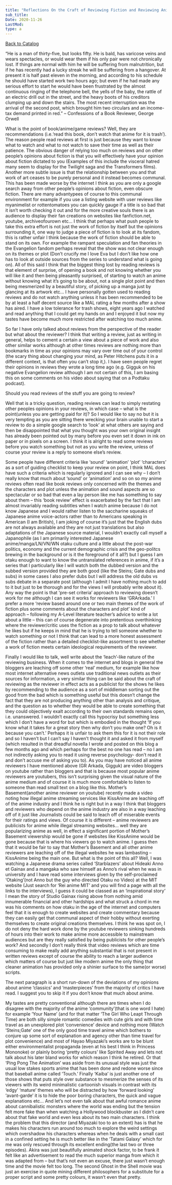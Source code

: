 ```yaml
---
title: "Reflections On the Craft of Reviewing Fiction and Reviewing Anime in Particular as Well"
sub_title:
Date: 2020-11-26
LastMod:
type: a
---
```


[Back to Catalog](/)

“He is a man of thirty-five, but looks fifty. He is bald, has varicose veins and wears spectacles, or would wear them if his only pair were not chronically lost. If things are normal with him he will be suffering from malnutrition, but if he has recently had a lucky streak he will be suffering from a hangover. At present it is half past eleven in the morning, and according to his schedule he should have started work two hours ago; but even if he had made any serious effort to start he would have been frustrated by the almost continuous ringing of the telephone bell, the yells of the baby, the rattle of an electric drill out in the street, and the heavy boots of his creditors clumping up and down the stairs. The most recent interruption was the arrival of the second post, which brought him two circulars and an income-tax demand printed in red.” – Confessions of a Book Reviewer, George Orwell

What is the point of book/anime/game reviews? Well, they are recommendations (i.e.‘read this book, don’t watch that anime for it is trash’). The reason people read reviews at first is just because they want to know what to watch and what to not watch to save their time as well as their patience. The obvious danger of relying too much on reviews and on other people’s opinions about fiction is that you will effectively have your opinion about fiction dictated to you (Examples of this include the visceral hatred many seem to display for the Twilight saga and the Transformers films). Another more subtle issue is that the relationship between you and that work of art ceases to be purely personal and it instead becomes communal. This has been made worse by the internet I think as you are only a google search away from other people’s opinions about fiction, even obscure fiction. There are many advantypees of course to this communal environment for example if you use a listing website with user reviews like myanimelist or rottentomatoes you can quickly gauge if a title is so bad that it isn’t worth checking it out and for the more creative souls there is an audience to display their fan creations on websites like fanfiction.net, youtube, archiveofourown etc… I think that perhaps what push people to take this extra effort is not just the work of fiction by itself but the opinions surrounding it, one way to judge a piece of fiction is to look at its fandom, this is rather unfair I think because the work of fiction should be able to stand on its own. For example the rampant speculation and fan theories in the Evangelion fandom perhaps reveal that the show was not clear enough on its themes or plot (Don’t crucify me I love Eva but I don’t like how one has to look at outside sources from the series to understand what is going on). All of this said I think that the biggest thing lost by reading reviews is that element of surprise, of opening a book and not knowing whether you will like it and then being pleasantly surprised, of starting to watch an anime without knowing what it’s going to be about, not a single plot point and then being mesmerized by a beautiful story, of picking up a manga just by glancing at its artwork etc… I have personally gotten used to reading reviews and do not watch anything unless it has been recommended to be by at least a half decent source like a MAL rating a few months after a show has aired. I have a low tolerance for trash shows, eight years ago I watched and read anything that I could get my hands on and I enjoyed it but now my tastes have become much more restricted after watching too much anime.

So far I have only talked about reviews from the perspective of the reader but what about the reviewer? I think that writing a review, just as writing in general, helps to cement a certain a view about a piece of work and also other similar works although at other times reviews are nothing more than bookmarks in time as your opinions may vary over time out of your control (the scary thing about changing your mind, as Peter Hitchens puts it in a different context, is that often you can’t stop it,). I have seen people regret their opinions in reviews they wrote a long time ago (e.g. Gigguk on his negative Evangelion review although I am not certain of this, I am basing this on some comments on his video about saying that on a Podtaku podcast).

Should you read reviews of the stuff you are going to review?

Well that is a tricky question, reading reviews can lead to simply restating other peoples opinions in your reviews, in which case – what is the point(unless you are getting paid for it)? So I would like to say no but it is very tempting as you are sitting there wrecking your brain unable to start a review to do a simple google search to ‘look’ at what others are saying and then be disappointed that what you thought was your own original insight has already been pointed out by many before you even set it down in ink on paper or in pixels on a screen. I think it is alright to read some reviews before you watch something but not as you write the review, unless of course your review is a reply to someone else’s review.

Some people have different criteria like ‘sound’ ‘animation’ ‘plot’ ‘characters’ as a sort of guiding checklist to keep your review on point, I think MAL does have such a criteria which is regularly ignored and I can see why – I don’t really know that much about ‘sound’ or ‘animation’ and so on so my anime reviews often read like book reviews only concerned with the themes and the characters and plot unless the animation and sound aspects are so spectacular or so bad that even a lay person like me has something to say about them – this ‘book review’ effect is exacerbated by the fact that I am almost invariably reading subtitles when I watch anime because I do not know Japanese and I would rather listen to the saccharine squeaks of Japanese anime voice-actors rather than to Americans speaking in American (I am British), I am joking of course it’s just that the English dubs are not always available and they are not just translations but also adaptations of the Japanese source material, I wouldn’t exactly call myself a Japanophile (as I am primarily interested Japanese anime/manga/LN/VN/WN otaku culture and a little about the post-war politics, economy and the current demographic crisis and the geo-politcs brewing in the background or is it the foreground of it all?) but I guess I am otaku enough to want to know the untranslated references in anime, if it’s a series that I particularly like I will watch both the dubbed version and the subbed version provided they are both good (like the Steins; Gate dubs and subs) in some cases I also prefer dubs but I will address the old dubs vs subs debate in a separate post (although I admit I have nothing much to add to it but just to be thorough and for the views I will probably write about it). Any way the point is that ‘pre-set criteria’ approach to reviewing doesn’t work for me although I can see it works for reviewers like ‘GRArkada.’ I prefer a more ‘review based around one or two main themes of the work of fiction plus some comments about the characters and plot’ kind of approach – following my A-Level literature teacher’s advice to write a lot about a little – this can of course degenerate into pretentious overthinking where the reviewer/critic uses the fiction as a prop to talk about whatever he likes but if he keeps in mind that he is trying to tell someone whether to watch something or not I think that can lead to a more honest assessment of the fiction rather than a detailed checklist-like assortment to see whether a work of fiction meets certain ideological requirements of the reviewer.

Finally I would like to talk, well write about the ‘leach’-like nature of the reviewing business. When it comes to the internet and blogs in general the bloggers are leaching off some other ‘real’ medium, for example like how most internet alternative news outlets use traditional news outlets as their sources for information, a very similar thing can be said about the craft of reviewing as the reviewer in effect acts as a publicist for the shows he likes by recommending to the audience as a sort of middleman sorting out the good from the bad which is something useful but this doesn’t change the fact that they are not producing anything other than analysis and critique, and the question as to whether they would be able to create something that they could objectively exalt according to their own standards remains open, i.e. unanswered. I wouldn’t exactly call this hypocrisy but something less which I don’t have a word for but which is embodied in the thought ‘If you know what it takes for a great story then why don’t you make one? Oh is it because you can’t.’ Perhaps it is unfair to ask them this for it is not their role and so I haven’t but I can’t say I haven’t thought it and asked it from myself (which resulted in that dreadful novella I wrote and posted on this blog a few months ago and which perhaps for the best no one has read – no I am not indirectly asking you to read it using reverse psychology- don’t read it and don’t accuse me of asking you to). As you may have noticed all anime reviewers I have mentioned above (GR Arkada, Gigguk) are video bloggers on youtube rather than bloggers and that is because most popular anime reviewers are youtubers, this isn’t surprising given the visual nature of the anime medium and of course it is much more comfortable to listen to someone than read small text on a blog like this. Mother’s Basement(another anime reviewer on youtube) recently made a video noting how illegal anime streaming services like KissAnime are leaching off of the anime industry and I think he is right but in a way I think that bloggers and reviewers who depend on the anime industry are also in a way leaching off of it just like Journalists could be said to leach off of miserable events for their ratings and views. Of course it is different – anime reviewers are publicists for anime while illegal streaming websites… well they are popularizing anime as well, in effect a significant portion of Mother’s Basement viewership would be gone if websites like KissAnime would be gone because that is where his viewers go to watch anime. I guess then that it would be fair to say that Mother’s Basement and all other anime reviewers are leaching off of the illegal websites he was lambasting – KissAnime being the main one. But what is the point of this all? Well, I was watching a Japanese drama series called ‘Starblazers’ about Hideaki Anno et Gainax and a mangaka who saw himself as Anno’s rival when he was in university and I have read some interviews given by the self-proclaimed ‘Otaking’(not Anno but the guy who directed Otaku no Video) at the MIT website (Just search for ‘Rei anime MIT’ and you will find a page with all the links to the interviews), I guess it could be classed as an ‘inspirational story’ I mean the story of Studio Gainax rising above from nothing amid innumerable financial and other hardships and what struck a chord in me was his comments on how otaku in the age of the internet and computers feel that it is enough to create websites and create commentary because they can easily get that communal aspect of their hobby without exerting themselves to create original creations themselves. I think he was spot on, I do not deny the hard work done by the youtube reviewers sinking hundreds of hours into their work to make anime more accessible to mainstream audiences but are they really satisfied by being publicists for other people’s work? And secondly I don’t really think that video reviews which are time consuming to make really add anything substantial that is not present in written reviews except of course the ability to reach a larger audience which matters of course but just like modern anime the only thing that cleaner animation has provided only a shinier surface to the same(or worse) scripts.

The next paragraph is a short run-down of the deviations of my opinions about anime ‘classics’ and ‘masterpieces’ from the majority of critics I have read. I suggest you to skip it if you don’t know that much about anime.

My tastes are pretty conventional although there are times when I do disagree with the majority of the anime ‘community’(that is one word I hate) for example ‘Your Name’ (and for that matter ‘The Girl Who Leapt Through Time) are both silly simple romantic comedies with cute girls and with time travel as an unexplored plot ‘convenience’ device and nothing more (Watch ‘Steins;Gate’ one of the only good time travel anime which bothers to conjure up some sort of explanation and agency other than time travel for plot convenience) and most of Hayao Miyazaki’s works are to be blunt either environmentalist propaganda (even at his best I think in Princess Mononoke) or plainly boring ‘pretty colours’ like Spirited Away and lets not talk about his later bland works for which reason I think he retired. Or that ‘Ping Pong The Animation’ was aside from its unusual style was just the usual low stakes sports anime that has been done and redone worse since that baseball anime called ‘Touch.’ Finally ‘Kaiba’ is just another one of those shows that puts style over substance to mesmerize the senses of its viewers with its weird minimalistic cartoonish visuals in contrast with its ‘edgy’ ‘mature’ themes who will be distracted by how ‘forward looking’ ‘avant-garde’ it is to hide the poor boring characters, the quick and vague explanations etc… And let’s not even talk about that awful romance anime about cannibalistic monsters where the world was ending but the tension felt more fake than when watching a Hollywood blockbuster as I didn’t care about that fake world and even less about its two main characters. I think the problem that this director (and Miyazaki too to an extent) has is that he makes his characters run around too much to explore the weird settings which overshadow his characters whereas when he deals with a small cast in a confined setting he is much better like in the ‘Tatami Galaxy’ which for me was only rescued through its excellent ending(the last two or three episodes). Akira was just beautifully animated shock factor, to be frank it felt like an advertisement to read the much superior manga from which it was adapted from – but that’s not even an excuse, there just wasn’t enough time and the movie felt too long. The second Ghost in the Shell movie was just an exercise in quote mining different philosophers for a substitute for a proper script and some pretty colours, it wasn’t even that pretty.
